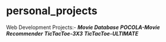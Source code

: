 # personal_projects #
Web Development Projects:-
***Movie Database***
***POCOLA-Movie Recommender***
***TicTacToe-3X3***
***TicTacToe-ULTIMATE***

